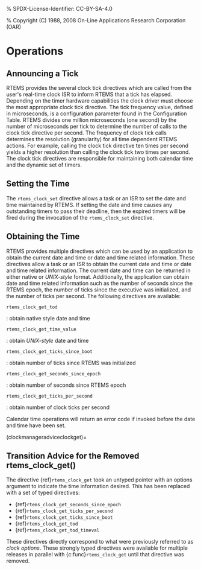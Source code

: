 % SPDX-License-Identifier: CC-BY-SA-4.0

% Copyright (C) 1988, 2008 On-Line Applications Research Corporation (OAR)

# Operations

## Announcing a Tick

RTEMS provides the several clock tick directives which are called from the
user's real-time clock ISR to inform RTEMS that a tick has elapsed. Depending
on the timer hardware capabilities the clock driver must choose the most
appropriate clock tick directive. The tick frequency value, defined in
microseconds, is a configuration parameter found in the Configuration Table.
RTEMS divides one million microseconds (one second) by the number of
microseconds per tick to determine the number of calls to the clock tick
directive per second. The frequency of clock tick calls determines the
resolution (granularity) for all time dependent RTEMS actions. For example,
calling the clock tick directive ten times per second yields a higher
resolution than calling the clock tick two times per second. The clock tick
directives are responsible for maintaining both calendar time and the dynamic
set of timers.

## Setting the Time

The `rtems_clock_set` directive allows a task or an ISR to set the date and
time maintained by RTEMS. If setting the date and time causes any outstanding
timers to pass their deadline, then the expired timers will be fired during the
invocation of the `rtems_clock_set` directive.

## Obtaining the Time

RTEMS provides multiple directives which can be used by an application to obtain the current date and time or date and time related information. These directives allow a task or an ISR to obtain the current date and time or date and time related information. The current date and time can be returned in either native or *UNIX-style* format. Additionally, the application can obtain date and time related information such as the number of seconds since the RTEMS epoch, the number of ticks since the executive was initialized, and the number of ticks per second. The following directives are available:

`rtems_clock_get_tod`

: obtain native style date and time

`rtems_clock_get_time_value`

: obtain *UNIX-style* date and time

`rtems_clock_get_ticks_since_boot`

: obtain number of ticks since RTEMS was initialized

`rtems_clock_get_seconds_since_epoch`

: obtain number of seconds since RTEMS epoch

`rtems_clock_get_ticks_per_second`

: obtain number of clock ticks per second

Calendar time operations will return an error code if invoked before the date
and time have been set.

(clockmanageradviceclockget)=

## Transition Advice for the Removed rtems_clock_get()

The directive {ref}`rtems_clock_get` took an untyped pointer with an options
argument to indicate the time information desired. This has been replaced with
a set of typed directives:

- {ref}`rtems_clock_get_seconds_since_epoch`
- {ref}`rtems_clock_get_ticks_per_second`
- {ref}`rtems_clock_get_ticks_since_boot`
- {ref}`rtems_clock_get_tod`
- {ref}`rtems_clock_get_tod_timeval`

These directives directly correspond to what were previously referred to as
*clock options*. These strongly typed directives were available for multiple
releases in parallel with {c:func}`rtems_clock_get` until that directive was
removed.
